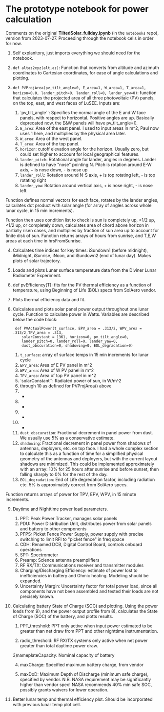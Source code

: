 # The prototype notebook for power calculation

Comments on the original __TiltedSolar_fullday.ipynb__ (in the `notebooks` repo), version from 2023-07-27.
Proceeding through the notebook cells in order for now.

1) Self explanitory, just imports everything we should need for the notebook.

2) `def altaz2xyz(alt,az)`: Function that converts from altitude and azimuth coordinates to Cartesian coordinates, for ease of angle calculations and plotting.

3) `def PVProjArea(pv_tilt_angle=0, E_area=1, W_area=1, T_area=1, horizon=0.0, lander_pitch=0, lander_roll=0, lander_yaw=0)`: function that calculates the projected area of all three photovoltaic (PV) panels, on the top, east, and west faces of LuSEE. Inputs are:

    1) `pv_tilt_angle``: Specifies the normal angle of the E and W face panels, with respect to horizontal. Positive angles are up. Basically deprecated now, the E&W panels will have pv_tilt_angle=0.
    2) `E_area`: Area of the east panel. I used to input areas in m^2, Paul now uses 1 here, and multiplies by the physical area later.
    3) `W_area`: Area of the west panel.
    4) `T_area`: Area of the top panel.
    5) `horizon`: cutoff elevation angle for the horizon. Usually zero, but could set higher to account for local geographical features.
    6) `lander_pitch`: Rotational angle for lander, angles in degrees. Lander is defined to have "nose" pointing N. Pitch is rotation around E-W axis, + is nose down, - is nose up
    7) `lander_roll`: Rotation around N-S axis, + is top rotating left, - is top rotating right
    8) `lander_yaw`: Rotation around vertical axis, + is nose right, - is nose left

Function defines normal vectors for each face, rotates by the lander angles, calculates dot product with solar angle (for array of angles across whole lunar cycle, in 15 min increments).

Function then uses condition list to check is sun is completely up, >1/2 up, <1/2 up, or completely down, calculates area of chord above horizon in partially risen cases, and multiplies by fraction of sun area up to account for finite disk of sun.
Function returns arrays of hours from sunrise, and T,E,W areas at each time in hrsFromSunrise.

4) Calculates time indices for key times: iSundown1 (before midnight), iMidnight, iSunrise, iNoon, and iSundown2 (end of lunar day). Makes plots of solar trajectory.

5) Loads and plots Lunar surface temperature data from the Diviner Lunar Radiometer Experiment.

6) def pvEfficiency(T): fits for the PV thermal efficiency as a function of temperature, using Beginning of Life (BOL) specs from SolAero vendor.

7) Plots thermal efficiency data and fit.

8) Calculates and plots solar panel power output throughout one lunar cycle. Function to calculate power in Watts. Variables are
described below the code block:

        def PVActualPower(t_surface, EPV_area = .313/2, WPV_area = .313/2,TPV_area = .313,
           solarConstant = 1361, horizon=0, pv_tilt_angle=0,
           lander_pitch=0, lander_roll=0, lander_yaw=0,
           dust_obscuration=0, shadowing=0, EOL_degradation=0)

    1) `t_surface`: array of surface temps in 15 min increments for lunar cycle
    2) `EPV_area`: Area of E PV panel in m^2
    3) `WPV_area`: Area of W PV panel in m^2
    4) `TPV_area`: Area of top PV panel in m^2
    5) `solarConstant``: Radiated power of sun, in W/m^2
    6) through 10 as defined for PVProjArea() above
    7) -
    8) -
    9) -
    10) -
    11) `dust_obscuration`: Fractional decrement in panel power from dust. We usually use 5% as a conservative estimate.
    12) `shadowing`: Fractional decrement in panel power from shadows of antennas, deployers, etc. on top face. I had a whole complex section to calculate this as a function of time for a simplified physical geometry of the antennas and deployers, but with the current layout shadows are minimized. This could be implemented approximately with an array: 10% for 25 hours after sunrise and before sunset, then falling sharply to 0% for the rest of the day.
    13) `EOL_degradation`: End of Life degredation factor, including radiation etc. 5% is approximately correct from SolAero specs.

Function returns arrays of power for TPV, EPV, WPV, in 15 minute increments.

9) Daytime and Nighttime power load parameters.
    
    1) PPT: Peak Power Tracker, manages solar panels
    2) PDU: Power Distribution Unit, distributes power from solar panels and battery to other components
    3) PFPS: Picket Fence Power Supply, power supply with precise switching to limit RFI to "picket fence" in freq space
    4) CDH: Renamed DCB, Digital Control Board, controls onboard operations
    5) SPT: Spectrometer
    6) Preamp: Science antenna preamplifiers
    7) RF RX/TX: Communications receiver and transmitter modules
    8) Charging/Discharging Efficiency: estimate of power lost to inefficiencies in battery and Ohmic heating. Modeling should be expanded.
    9) Uncertainty Margin: Uncertainty factor for total power load, since all components have not been assembled and tested their loads are not precisely known.
    
10) Calculating battery State of Charge (SOC) and plotting.
    Using the power loads from 9), and the power output profile from 8), calculates the State of Charge (SOC) of the battery, and plotts results.
    
    1) PPT_threshold: PPT only active when input power estimated to be greater than net draw from PPT and other nighttime instrumentation.
    
    2) radio_threshold: RF RX/TX systems only active when net power greater than total daytime power draw.
    
    3)nameplateCapacity: Nominal capacity of battery
    
    4) maxCharge: Specified maximum battery charge, from vendor
    
    5) maxDoD: Maximum Depth of Discharge (minimum safe charge), specified by vendor. N.B. NASA requirement may be significantly higher than vendor spec! NASA recommends 40% min safe SOC, possibly grants waivers for lower operation.
   
11) Better lunar temp and thermal efficiency plot.
    Should be incorporated with previous lunar temp plot cell.
